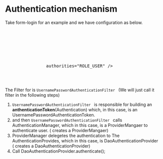 # Authentication mechanism

Take form-login for an example and we have configuration as below.
<pre>
<http>
	<form-login/><!--url should start with '/' -->
</http>

<authentication-manager>
	<authentication-provider>
		<user-service><!-- the <user-service> element creates an InMemoryDaoImpl -->
				authorities="ROLE_USER" />
		</user-service>
	</authentication-provider>
</authentication-manager>
</pre>

The Filter for <form-login/> is <code>UsernamePasswordAuthenticationFilter </code>
(We will just call it filter in the following steps)
1. <code>UsernamePasswordAuthenticationFilter </code> is responsible for building an 	**anthenticationToken**(Authentication) which, in this case,
	is an UsernamePasswordAuthenticationToken.
2. and then <code>UsernamePasswordAuthenticationFilter </code> calls AuthenticationManager, which in this case, is a ProviderMangaer to authenticate user. (<code><authentication-manager></code> creates a ProviderMangaer)
3. ProviderManager delegetes the authentication to The AuthenticationProvides, which in this case, is DaoAuthenticationProvider (<authentication-provider> creates a DaoAuthenticationProvider)
4. Call DaoAuthenticationProvider.authenticate();